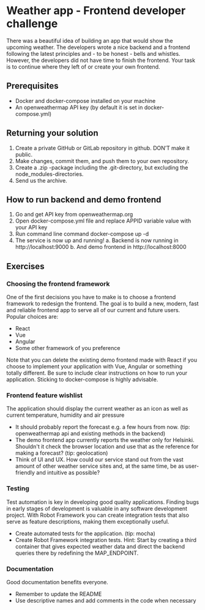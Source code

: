 # Weather app - Frontend developer challenge

There was a beautiful idea of building an app that would show the upcoming
weather. The developers wrote a nice backend and a frontend following the latest
principles and - to be honest - bells and whistles. However, the developers did not
have time to finish the frontend. Your task is to continue where they left of or create
your own frontend.

## Prerequisites
* Docker and docker-compose installed on your machine
* An openweathermap API key (by default it is set in docker-compose.yml) 

## Returning your solution
1. Create a private GitHub or GitLab repository in github. DON’T make it public.
2. Make changes, commit them, and push them to your own repository.
3. Create a .zip -package including the .git-directory, but excluding the
node_modules-directories.
4. Send us the archive.

## How to run backend and demo frontend
1. Go and get API key from openweathermap.org
2. Open docker-compose.yml file and replace APPID variable value with your
API key
3. Run command line command
docker-compose up -d
4. The service is now up and running!
a. Backend is now running in http://localhost:9000
b. And demo frontend in http://localhost:8000

## Exercises

### Choosing the frontend framework
One of the first decisions you have to make is to choose a frontend framework to
redesign the frontend. The goal is to build a new, modern, fast and reliable frontend
app to serve all of our current and future users.
Popular choices are:
* React
* Vue
* Angular
* Some other framework of you preference

Note that you can delete the existing demo frontend made with React if you choose
to implement your application with Vue, Angular or something totally different. Be
sure to include clear instructions on how to run your application. Sticking to
docker-compose is highly advisable.

### Frontend feature wishlist
The application should display the current weather as an icon as well as current temperature, humidity and air pressure
* It should probably report the forecast e.g. a few hours from now. (tip: openweathermap api and existing methods in the backend)
* The demo frontend app currently reports the weather only for Helsinki. Shouldn't it check the browser location and use that as the reference for
making a forecast? (tip: geolocation)
* Think of UI and UX. How could our service stand out from the vast amount of other weather service sites and, at the same time, be as user-friendly and
intuitive as possible?

### Testing
Test automation is key in developing good quality applications. Finding bugs in early
stages of development is valuable in any software development project. With Robot
Framework you can create integration tests that also serve as feature descriptions,
making them exceptionally useful.
* Create automated tests for the application. (tip: mocha)
* Create Robot Framework integration tests. Hint: Start by creating a third
container that gives expected weather data and direct the backend queries
there by redefining the MAP_ENDPOINT.

### Documentation
Good documentation benefits everyone.
* Remember to update the README
* Use descriptive names and add comments in the code when necessary





